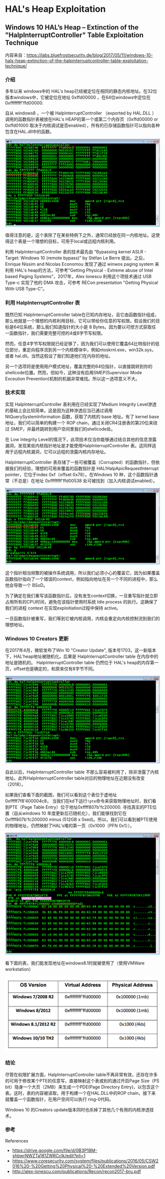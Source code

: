 # HAL's Heap Exploitation

## Windows 10 HAL’s Heap – Extinction of the "HalpInterruptController" Table Exploitation Technique

内容来自：https://labs.bluefrostsecurity.de/blog/2017/05/11/windows-10-hals-heap-extinction-of-the-halpinterruptcontroller-table-exploitation-technique/


### 介绍

多年以来 windows中的 HAL's heap已经被定位在相同的静态内核地址。在32位版本windows中，它被定位在地址 0xffd00000 ，在64位windows中定位在 0xffffffff'ffd00000.

自从 windows8 ，一个被 HalpInterruptController （exported by HAL.DLL ） 调用的函数指针表被放在HAL's HEAP的第一个或第二个内存页（0xffd00000 or 0xffd01000 取决于内核调试是否enabled），所有的已存储函数指针可以指向各种包含在HAL.dll中的函数。

<img src="images/halheap/HalpInterruptController.png">

值得注意的是，这个表除了在某些特例下之外，通常已经放在同一内核地址。这使得这个表是一个理想的目标，可用于local或远程内核利用。

利用 HalpInterruptController 表的技术最先由 "Bypassing kernel ASLR - Target: Windows 10 (remote bypass)” by Stéfan Le Berre 提出。之后，Enrique Nissim and Nicolas Economou 发现了通过 winwos paging system 来利用 HAL's heap的方法，可参考"Getting Physical - Extreme abuse of Intel based Paging Systems"，2017年，Alex lonescu 利用这个项技术通过 USB Type-c 实现了他的 DMA 攻击，可参考 RECon presentation "Getting Physical With USB Type-C"。

### 利用 HalpInterruptController 表

既然已知 HalpInterruptController table在已知内存地址，且它由函数指针组成，那么他就是一个理想的内核利用目标，它可以带给你任意的写权限。假设我们的目标是64位系统，那么我们知道指针的大小是 8 Bytes。因为要以可控方式获取任一函数指针，我们需要完整可控的4或8字节写权限。

然而，任意4字节写权限就已经足够了，因为我们可以使用它覆盖64比特指针的低位部分，重定向程序流到另一个内核模块中，例如ntoskrnl.exe，win32k.sys，或者 hal.dll。当然这假设了我们知道他们在内存的地址。

另一个选项将是使用用户模式地址，覆盖完整的64位指针，以直接跳转到你的shellcode位置。然而，但如今，这种没有启用SMEP(Supervisor Mode Exceution Prevention)机制的机器非常难找。所以这一选项意义不大。

### 技术实现

实现 HalpInterruptController 表利用在已经实现了Medium Integrity Level渗透的基础上会比较简单。这是因为这种渗透应当已通过调用 NtQuerySystemInformation 函数，获取了内核的 base 地址。有了 kernel base 地址，我们可以简单的构建一个 ROP chain，通过关闭CR4注册表的第20位来绕过 SMEP，并最终跳转到用户空间里我们的shellcode处。

在 Low Integrity Level的情况下，此项技术仅当你能够通过结合其他的信息泄露漏洞，发现某些内核指针地址是才能使用HalpInterruptController 表。这同样适用于远程内核漏洞，它可以远程的泄露内核内存地址。

HalpInterruptController 表存储了一些可被覆盖（Corrupted）的函数指针，但依据我们的经验，理想的可用来覆盖的函数指针是 HAL!HalpApicRequestInterrupt pointer，它位于index 0xf（offset 0x78）。在Windows 10 种，这个函数指针通常（不总是）在地址 0xffffffff'ffd00538 处可被找到（加入内核调试enabled）。

<img src="images/halheap/Windows10HAL!HalpApicRequestInterrupt.png">

这个指针相当频繁的被操作系统调用，所以我们必须小心的覆盖它，因为如果覆盖函数指针指向了一个错误的context，例如指向地址在另一个不同的进程中，那么他会导致一个 BSoD。

为了确定在我们重写该函数指针后，没有发生context切换，一旦重写指针就立即占用所有的CPU时间，避免在该指针使用时系统 Idle process 的执行。这确保了我们的进程 context 在实现exploitiation过程中保持 active。

一旦函数指针被重写，我们等到它被内核调用，内核会重定向内核控制流到我们的理想地址。

### Windows 10 Creators 更新

在2017年4月，微软发布了Win 10 "Creator Update", 版本号1703。这一新版本下，HAL’heap地址被随机化。后果是 HalpInterruptController table 在内存中的地址是随机的。 HalpInterruptController table 仍然位于 HAL's heap的内存第一页，offset也是确定的，和原来仅有8字节不同。

<img src="images/halheap/win10_1703_ HalpInterruptController.png">

自此以后，HalpInterruptController table 不那么容易被利用了，除非泄露了内核地址。此外HalpInterruptController table对应的物理地址在近期没有改变（2018）。

如果我们查看下面的截图，我们可以看到这个表位于虚地址  0xfffff7f8'400004c8， 当我们在kd下运行`!pte`命令来获取物理地址时，我们看到PTE（Page Table Entry）位于地址0xffff807b'fc200000. 寻找真实的PTE位置（自从windows 10 年度更新后已随机化），我们能够找到它在 0xffff807b'fc200000 minus (512GB x 0xed)。所以，我们可以看到被PTE使用的物理地址，仍然映射了HAL's堆的第一页（0x1000（PFN 0x1））。

<img src="images/halheap/HalpInterruptController物理地址.png">


看下面的表，我们能发现地址在windows8.1时就被使用了（使用VMWare workstation）

<img src="images/halheap/win8.1HalpInterruptController物理地址.png">

### 结论

尽管在权限扩展方面，HalpInterruptController table不再非常有效，还存在许多的可用于修改某个PTE的任意写，直接映射这个表或别的通过开启Page Size（PS bit）隐身一个大页（2MB）来生成一个PDE(Page Directory Entry)，以包含这个表。这时，表的内容被读取，用于构建一个在HAL.DLL中的ROP chain，接下来就覆盖一个函数指针，在用户空间可以执行 ring-0代码。

Windows 10 的Creators update版本同时也杀掉了其他几个有用的内核渗透技术。

### 参考
References
- https://drive.google.com/file/d/0B3P18M-shbwrNWZTa181ZWRCclk/edit?pli=1
- https://www.coresecurity.com/system/files/publications/2016/05/CSW2016%20-%20Getting%20Physical%20-%20Extended%20Version.pdf
- http://alex-ionescu.com/publications/Recon/recon2017-bru.pdf